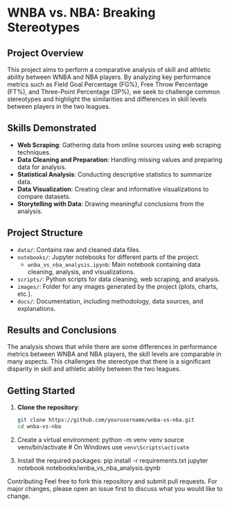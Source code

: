 # WNBA vs. NBA: Breaking Stereotypes

## Project Overview
This project aims to perform a comparative analysis of skill and athletic ability between WNBA and NBA players. By analyzing key performance metrics such as Field Goal Percentage (FG%), Free Throw Percentage (FT%), and Three-Point Percentage (3P%), we seek to challenge common stereotypes and highlight the similarities and differences in skill levels between players in the two leagues.

## Skills Demonstrated
- **Web Scraping**: Gathering data from online sources using web scraping techniques.
- **Data Cleaning and Preparation**: Handling missing values and preparing data for analysis.
- **Statistical Analysis**: Conducting descriptive statistics to summarize data.
- **Data Visualization**: Creating clear and informative visualizations to compare datasets.
- **Storytelling with Data**: Drawing meaningful conclusions from the analysis.

## Project Structure
- `data/`: Contains raw and cleaned data files.
- `notebooks/`: Jupyter notebooks for different parts of the project.
  - `wnba_vs_nba_analysis.ipynb`: Main notebook containing data cleaning, analysis, and visualizations.
- `scripts/`: Python scripts for data cleaning, web scraping, and analysis.
- `images/`: Folder for any images generated by the project (plots, charts, etc.).
- `docs/`: Documentation, including methodology, data sources, and explanations.

## Results and Conclusions
The analysis shows that while there are some differences in performance metrics between WNBA and NBA players, the skill levels are comparable in many aspects. This challenges the stereotype that there is a significant disparity in skill and athletic ability between the two leagues.

## Getting Started
1. **Clone the repository**:
   ```bash
   git clone https://github.com/yourusername/wnba-vs-nba.git
   cd wnba-vs-nba

2. Create a virtual environment:
python -m venv venv
source venv/bin/activate  # On Windows use `venv\Scripts\activate`

3. Install the required packages:
pip install -r requirements.txt
jupyter notebook notebooks/wnba_vs_nba_analysis.ipynb

Contributing
Feel free to fork this repository and submit pull requests. For major changes, please open an issue first to discuss what you would like to change.